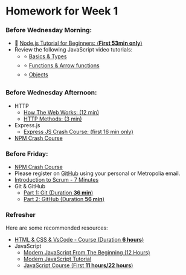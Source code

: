 # Homework for Week 1

### Before Wednesday Morning: 

- :bell: [Node.js Tutorial for Beginners: (**First 53min only**)](https://youtu.be/TlB_eWDSMt4)
- Review the following JavaScript video tutorials:
  - :star: [Basics & Types](https://youtu.be/FhguwBJeqWs)
  - :star: [Functions & Arrow functions](https://youtu.be/xUI5Tsl2JpY)
  - :star: [Objects](https://youtu.be/X0ipw1k7ygU)

### Before Wednesday Afternoon: 

- HTTP
  - [How The Web Works: (12 min)]
  - [HTTP Methods: (3 min)]
- Express.js
  - [Express JS Crash Course: (first 16 min only)]
- [NPM Crash Course](https://youtu.be/jHDhaSSKmB0)

### Before Friday: 

- [NPM Crash Course](https://youtu.be/jHDhaSSKmB0)
- Please register on [GitHub] using your personal or Metropolia email.
- [Introduction to Scrum - 7 Minutes]
- Git & GitHub
  - [Part 1: Git (Duration **36 min**)](https://www.youtube.com/watch?v=hrTQipWp6co)
  - [Part 2: GitHub (Duration **56 min**)](https://www.youtube.com/watch?v=1ibmWyt8hfw)

### Refresher

Here are some recommended resources:

- [HTML & CSS & VsCode - Course (Duration **6 hours**)](https://www.youtube.com/watch?v=G3e-cpL7ofc)
- JavaScript
  - [Modern JavaScript From The Beginning (12 Hours)]
  - [Modern JavaScript Tutorial]
  - [JavaScript Course  (First **11 hours/22 hours**)](https://www.youtube.com/watch?v=EerdGm-ehJQ)



<!-- Links -->
[Scrimba]:https://scrimba.com/
[Figma]:https://www.figma.com/
[GitHub]:https://github.com/
[Modern JavaScript Tutorial]:https://www.youtube.com/playlist?list=PL4cUxeGkcC9haFPT7J25Q9GRB_ZkFrQAc
[Modern JavaScript From The Beginning (12 Hours)]:https://youtu.be/BI1o2H9z9fo
[Git & GitHub Tutorial for Beginners]:https://www.youtube.com/playlist?list=PL4cUxeGkcC9goXbgTDQ0n_4TBzOO0ocPR
[Introduction to Scrum - 7 Minutes]:https://youtu.be/9TycLR0TqFA
[Scrum in 20 mins]:https://youtu.be/SWDhGSZNF9M
[Figma UI Design Tutorial: Get Started in Just 24 Minutes]:https://youtu.be/FTFaQWZBqQ8
[How The Web Works: (12 min)]:https://youtu.be/hJHvdBlSxug
[HTTP Methods: (3 min)]:https://youtu.be/tkfVQK6UxDI
[Express JS Crash Course: (first 16 min only)]:https://youtu.be/L72fhGm1tfE